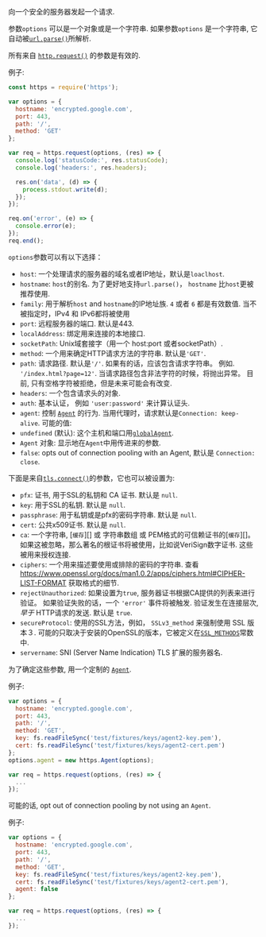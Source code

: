 <!-- YAML
added: v0.3.6
-->

向一个安全的服务器发起一个请求.

参数`options` 可以是一个对象或是一个字符串. 如果参数`options` 是一个字符串, 它自动被[`url.parse()`][]所解析.


所有来自 [`http.request()`][] 的参数是有效的.

例子:

```js
const https = require('https');

var options = {
  hostname: 'encrypted.google.com',
  port: 443,
  path: '/',
  method: 'GET'
};

var req = https.request(options, (res) => {
  console.log('statusCode:', res.statusCode);
  console.log('headers:', res.headers);

  res.on('data', (d) => {
    process.stdout.write(d);
  });
});

req.on('error', (e) => {
  console.error(e);
});
req.end();
```

`options`参数可以有以下选择：

- `host`: 一个处理请求的服务器的域名或者IP地址，默认是`loaclhost`.
- `hostname`: `host`的别名. 为了更好地支持`url.parse()`， `hostname` 比`host`更被推荐使用.
- `family`: 用于解析`host` and `hostname`的IP地址族.
  `4` 或者 `6` 都是有效数值. 当不被指定时，IPv4 和 IPv6都将被使用
- `port`: 远程服务器的端口. 默认是443.
- `localAddress`: 绑定用来连接的本地接口.
- `socketPath`: Unix域套接字（用一个 host:port 或者socketPath）.
- `method`: 一个用来确定HTTP请求方法的字符串. 默认是`'GET'`.
- `path`: 请求路径. 默认是`'/'`. 如果有的话，应该包含请求字符串。
  例如. `'/index.html?page=12'`. 当请求路径包含非法字符的时候，将抛出异常。 目前, 只有空格字符被拒绝，但是未来可能会有改变.
- `headers`: 一个包含请求头的对象.
- `auth`: 基本认证， 例如 `'user:password'` 来计算认证头.
- `agent`: 控制 [`Agent`][] 的行为. 当用代理时，请求默认是`Connection: keep-alive`. 可能的值:
 - `undefined` (默认): 这个主机和端口用[`globalAgent`][].
 - `Agent` 对象: 显示地在`Agent`中用传进来的参数.
 - `false`: opts out of connection pooling with an Agent, 默认是
   `Connection: close`.

下面是来自[`tls.connect()`][]的参数，它也可以被设置为:

- `pfx`: 证书, 用于SSL的私钥和 CA 证书. 默认是 `null`.
- `key`: 用于SSL的私钥. 默认是 `null`.
- `passphrase`: 用于私钥或是pfx的密码字符串. 默认是 `null`.
- `cert`: 公共x509证书. 默认是 `null`.
- `ca`: 一个字符串, [`缓存`][] 或 字符串数组 或 PEM格式的可信赖证书的[`缓存`][]。 如果这被忽略，那么著名的根证书将被使用，比如说VeriSign数字证书. 这些被用来授权连接.
- `ciphers`: 一个用来描述要使用或排除的密码的字符串. 查看
  <https://www.openssl.org/docs/man1.0.2/apps/ciphers.html#CIPHER-LIST-FORMAT> 获取格式的细节.
- `rejectUnauthorized`: 如果设置为`true`, 服务器证书根据CA提供的列表来进行验证。 如果验证失败的话，一个 `'error'` 事件将被触发. 验证发生在连接层次, *早于* HTTP请求的发送. 默认是 `true`.
- `secureProtocol`: 使用的SSL方法，例如， `SSLv3_method` 来强制使用
  SSL 版本３. 可能的只取决于安装的OpenSSL的版本，它被定义在[`SSL_METHODS`][]常数中.
- `servername`: SNI (Server Name Indication) TLS 扩展的服务器名.

为了确定这些参数, 用一个定制的 [`Agent`][].

例子:

```js
var options = {
  hostname: 'encrypted.google.com',
  port: 443,
  path: '/',
  method: 'GET',
  key: fs.readFileSync('test/fixtures/keys/agent2-key.pem'),
  cert: fs.readFileSync('test/fixtures/keys/agent2-cert.pem')
};
options.agent = new https.Agent(options);

var req = https.request(options, (res) => {
  ...
});
```

可能的话, opt out of connection pooling by not using an `Agent`.

例子:

```js
var options = {
  hostname: 'encrypted.google.com',
  port: 443,
  path: '/',
  method: 'GET',
  key: fs.readFileSync('test/fixtures/keys/agent2-key.pem'),
  cert: fs.readFileSync('test/fixtures/keys/agent2-cert.pem'),
  agent: false
};

var req = https.request(options, (res) => {
  ...
});
```

[`Agent`]: #https_class_https_agent
[`Buffer`]: buffer.html#buffer_buffer
[`globalAgent`]: #https_https_globalagent
[`http.Agent`]: http.html#http_class_http_agent
[`http.close()`]: http.html#http_server_close_callback
[`http.get()`]: http.html#http_http_get_options_callback
[`http.listen()`]: http.html#http_server_listen_port_hostname_backlog_callback
[`http.request()`]: http.html#http_http_request_options_callback
[`http.Server#setTimeout()`]: http.html#http_server_settimeout_msecs_callback
[`http.Server#timeout`]: http.html#http_server_timeout
[`http.Server`]: http.html#http_class_http_server
[`https.Agent`]: #https_class_https_agent
[`https.request()`]: #https_https_request_options_callback
[`SSL_METHODS`]: https://www.openssl.org/docs/man1.0.2/ssl/ssl.html#DEALING-WITH-PROTOCOL-METHODS
[`tls.connect()`]: tls.html#tls_tls_connect_options_callback
[`tls.createServer()`]: tls.html#tls_tls_createserver_options_secureconnectionlistener
[`url.parse()`]: url.html#url_url_parse_urlstring_parsequerystring_slashesdenotehost
